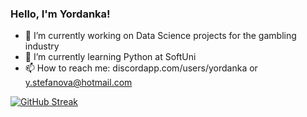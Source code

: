 ### Hello, I'm Yordanka!

- 🔭 I’m currently working on Data Science projects for the gambling industry
- 🌱 I’m currently learning Python at SoftUni
- 📫 How to reach me: discordapp.com/users/yordanka or y.stefanova@hotmail.com


<a href="https://git.io/streak-stats"><img src="https://github-readme-streak-stats.herokuapp.com?user=ystefanova5&exclude_days=Sun%2CSat" alt="GitHub Streak" /></a>
